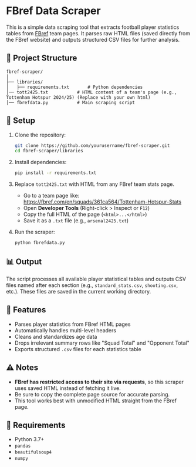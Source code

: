 # FBref Data Scraper

This is a simple data scraping tool that extracts football player statistics tables from [FBref](https://fbref.com/) team pages. It parses raw HTML files (saved directly from the FBref website) and outputs structured CSV files for further analysis.

## 📁 Project Structure

```
fbref-scraper/
│
├── libraries/
│   ├── requirements.txt       # Python dependencies
│── tott2425.txt           # HTML content of a team's page (e.g., Tottenham Hotspur 2024/25) (Replace with your own html)
│── fbrefdata.py           # Main scraping script
```

## 🔧 Setup

1. Clone the repository:
   ```bash
   git clone https://github.com/yourusername/fbref-scraper.git
   cd fbref-scraper/libraries
   ```

2. Install dependencies:
   ```bash
   pip install -r requirements.txt
   ```

3. Replace `tott2425.txt` with HTML from any FBref team stats page.

   - Go to a team page like: https://fbref.com/en/squads/361ca564/Tottenham-Hotspur-Stats
   - Open **Developer Tools** (Right-click > Inspect or `F12`)
   - Copy the full HTML of the page (`<html>...</html>`)
   - Save it as a `.txt` file (e.g., `arsenal2425.txt`)

4. Run the scraper:
   ```bash
   python fbrefdata.py
   ```

## 📊 Output

The script processes all available player statistical tables and outputs CSV files named after each section (e.g., `standard_stats.csv`, `shooting.csv`, etc.). These files are saved in the current working directory.

## 📌 Features

- Parses player statistics from FBref HTML pages
- Automatically handles multi-level headers
- Cleans and standardizes age data
- Drops irrelevant summary rows like "Squad Total" and "Opponent Total"
- Exports structured `.csv` files for each statistics table

## ⚠️ Notes

- **FBref has restricted access to their site via requests**, so this scraper uses saved HTML instead of fetching it live.
- Be sure to copy the complete page source for accurate parsing.
- This tool works best with unmodified HTML straight from the FBref page.

## 🧪 Requirements

- Python 3.7+
- `pandas`
- `beautifulsoup4`
- `numpy`
